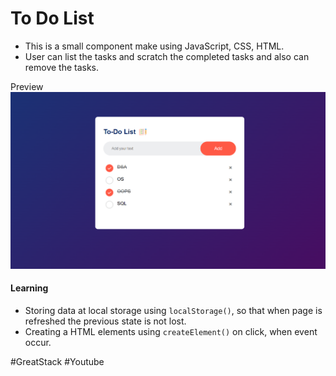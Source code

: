 # To Do List
- This is a small component make using JavaScript, CSS, HTML.
- User can list the tasks and scratch the completed tasks and also can remove the tasks.

Preview
![](image.png)


#### Learning
- Storing data at local storage using `localStorage()`, so that when page is refreshed the previous state is not lost.
- Creating a HTML elements using `createElement()` on click, when event occur. 


\#GreatStack \#Youtube